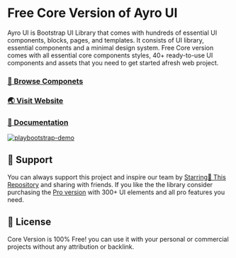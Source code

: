 # Free Core Version of Ayro UI
Ayro UI is Bootstrap UI Library that comes with hundreds of essential UI components, blocks, pages, and templates. It consists of UI library, essential components and a minimal design system. Free Core version comes with all essential core components styles, 40+ ready-to-use UI components and assets that you need to get started afresh web project.

### [🚀 Browse Componets](https://ayroui.com/components)

### [🌏 Visit Website](https://ayroui.com)

### [📃 Documentation](https://ayroui.com/docs)

[![playbootstrap-demo](https://uideck.com/wp-content/uploads/2021/09/ayro-preview.jpg)](https://ayroui.com)

## 💙 Support
You can always support this project and inspire our team by [Starring🌟 This Repository](https://github.com/ayroui/free-ui-components/) 
and sharing with friends. If you like the the library consider purchasing the [Pro version](https://ayroui.com/pricing) with 300+ UI elements and all pro features you need.

## 📃 License
Core Version is 100% Free! you can use it with your personal or commercial projects without any attribution or backlink.
